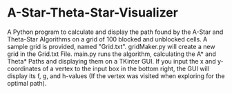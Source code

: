 # A-Star-Theta-Star-Visualizer
A Python program to calculate and display the path found by the A-Star and Theta-Star Algorithms on a grid of 100 blocked and unblocked cells.
A sample grid is provided, named "Grid.txt".
gridMaker.py will create a new grid in the Grid.txt File.
main.py runs the algorithm, calculating the A* and Theta* Paths and displaying them on a TKinter GUI.
If you input the x and y-coordinates of a vertex to the input box in the bottom right, the GUI will display its f, g, and h-values (If the vertex was visited when exploring for the optimal path).
